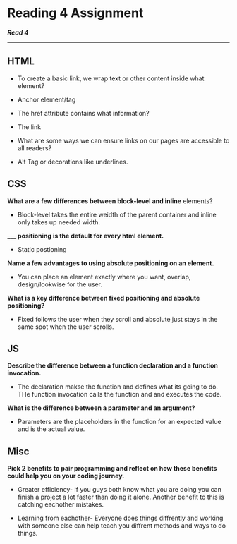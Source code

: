 # Reading 4 Assignment
***Read 4***

---
## HTML 
* To create a basic link, we wrap text or other content inside what element?
* Anchor element/tag

* The href attribute contains what information?
* The link

* What are some ways we can ensure links on our pages are accessible to all readers?
* Alt Tag or decorations like underlines. 

## CSS
**What are a few differences between block-level and inline** elements?
* Block-level takes the entire weidth of the parent container and inline only takes up needed width.

**___ positioning is the default for every html element.**
* Static postioning

**Name a few advantages to using absolute positioning on an element.**
* You can place an element exactly where you want, overlap, design/lookwise for the user. 

**What is a key difference between fixed positioning and absolute positioning?**
* Fixed follows the user when they scroll and absolute just stays in the same spot when the user scrolls. 


## JS 
 **Describe the difference between a function declaration and a function invocation.**
* The declaration makse the function and defines what its going to do. THe function invocation calls the function and and executes the code. 

**What is the difference between a parameter and an argument?**
* Parameters are the placeholders in the function for an expected value and is the actual value. 

## Misc

**Pick 2 benefits to pair programming and reflect on how these benefits could help you on your coding journey.**
* Greater efficiency- If you guys both know what you are doing you can finish a project a lot faster than doing it alone. Another benefit to this is catching eachother mistakes. 

* Learning from eachother- Everyone does things diffrently and working with someone else can help teach you diffrent methods and ways to do things. 